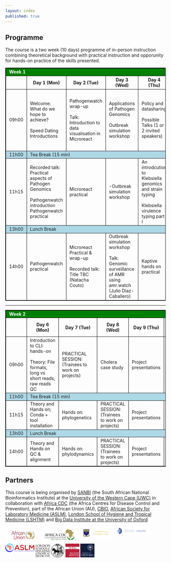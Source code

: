 ```yaml
---
layout: index
published: true
---
```

## Programme

The course is a two week (10 days) programme of in-person instruction combining theoretical background with practical instruction and opporunity for hands-on practice of the skills presented.

<!-- LEAVE THIS TABLE ALONE - the rest of the page continues where it says BELOWTHETABLE -->

<style>
    td, th, table { border: 1px solid black; }
    td, th {padding-left: 10px; padding-right: 10px; }
    th { font-weight: bold }
    .break { background: lightblue; }
    .weekheader { background: green; color: white }
</style>

<table>
  <tr class="weekheader">
    <td colspan="6">
      <strong>Week 1</strong>
    </td>
  </tr>
  <tr style="border: 1px solid black;">
    <td></td>
    <th>Day 1 (Mon)</th>
    <th>Day 2 (Tue)</th>
    <th>Day 3 (Wed)</th>
    <th>Day 4 (Thu)</th>
    <th>Day 5 (Fri)</th>
  </tr>
  <tr>
    <td>09h00</td>
    <td>Welcome: What do we hope to achieve?<br><br>Speed Dating Introductions</td>
    <td>Pathogenwatch wrap-up<br><br>Talk: Introduction to data visualisation in Microreact</td>
    <td>Applications of Pathogen Genomics<br><br>Outbreak simulation workshop</td> 
    <td>Policy and datasharing<br><br>Possible Talks (1 or 2 invited speakers)</td> 
    <td>Kaptive hands on practical: review and discussion<br><br>Klebsiella virulence typing part II</td> 
   
  
  </tr>
  <tr class="break">
    <td>11h00</td>
    <td colspan="5">Tea Break (15 min)</td>
  </tr>
  <tr>
    <td>11h15</td>
    <td>Recorded talk: Practical aspects of Pathogen Genomics<br><br>Pathogenwatch introduction<br>Pathogenwatch practical </td>
    <td>Microreact practical</td>
      <td>-Outbreak simulation workshop</td>
    <td>An introdcution to Klebsiella genomics and strain typing<br><br>Klebsiella virulence typing part I</td>
    <td>Klebsiella AMR & plasmid typing<br><br>Kleborate hands on practical </td>
      </tr>
  <tr class="break">
    <td>13h00</td>
    <td colspan="5">Lunch Break</td>
  </tr>
  <tr>
    <td>14h00</td>
    <td>Pathogenwatch practical</td>
    <td>Microreact Practical & wrap-up<br><br>Recorded talk: Title TBC (Natacha Couto)</td>
    <td>Outbreak simulation workshop<br><br>Talk: Genomic surveillance of AMR using amr.watch (Julio Diaz-Caballero)</td>
    <td>Kaptive hands on practical</td>
    <td>Kleborate hands on practical 
</td>
  </tr>
</table>

<hr>

<table>
  <tr class="weekheader">
    <td colspan="6"><strong>Week 2</strong></td>
  </tr>
  <tr>
    <td></td>
    <th>Day 6 (Mon)</th>
    <th>Day 7 (Tue)</th>
    <th>Day 8 (Wed)</th>
    <th>Day 9 (Thu)</th>
    <th>Day 10 (Fri)</th>
  </tr>
  <tr>
    <td>09h00</td>
    <td>Introduction to CLI: hands-on<br><br>Theory: File formats, long vs short reads, raw reads QC</td>
    <td>PRACTICAL SESSION: (Trainees to work on projects)</td>
    <td>Cholera case study</td>
    <td>Project presentations</td>
    <td></td>
  </tr>
  <tr class="break">
    <td>11h00</td>
    <td colspan="5">Tea Break (15 min) </td>
  </tr>
  <tr>
    <td>11h15</td>
    <td>Theory and Hands on; Conda + tool installation</td>
    <td>Hands on: phylogenetics</td>
    <td>PRACTICAL SESSION: (Trainees to work on projects)</td>
    <td>Project presentations</td>
    <td></td>
  </tr>
  <tr class="break">
    <td>13h00</td>
    <td colspan="5">Lunch Break</td>
  </tr>
  <tr>
    <td>14h00</td>
    <td>Theory and Hands on QC & alignment </td>
    <td>Hands on: phylodynamics</td>
    <td>PRACTICAL SESSION: (Trainees to work on projects)</td>
    <td>Project presentations</td>
    <td></td>
  </tr>
</table>

<!-- BELOWTHETABLE -->

## Partners

This course is being organised by [SANBI](https://www.sanbi.ac.za/) (the South African National Bioinformatics Institute) at the 
[University of the Western Cape (UWC)](https://www.uwc.ac.za/) in collaboration with [Africa CDC](https://africacdc.org) (the Africa Centres for Disease Control and Prevention), part of the African Union (AU), [CBIO](https://health.uct.ac.za/computational-biology/), [African Society for Laboratory Medicine (ASLM)](https://aslm.org/), [London School of Hygiene and Tropical Medicine (LSHTM)](https://www.lshtm.ac.uk/) and [Big Data Institute at the University of Oxford](https://www.bdi.ox.ac.uk/)

<p float="left">
  <img src="img/african_union_logo.svg" width="22%" align="top">
  <img src="img/africacdc_logo.svg" width="22%" align="top">
  <img src="img/uwc_logo.svg" width="22%" align="top">
  <img src="img/sanbi_logo.svg" width="22%" align="top">
  <img src="img/aslm_logo.jpg" width="18%" align="top">
  <img src="img/LSHTMLogo2020.svg" width="18%" align="top">
  <img src="img/Big_Data_Institute_logo.jpg" width="18%" align="top">
</p>

